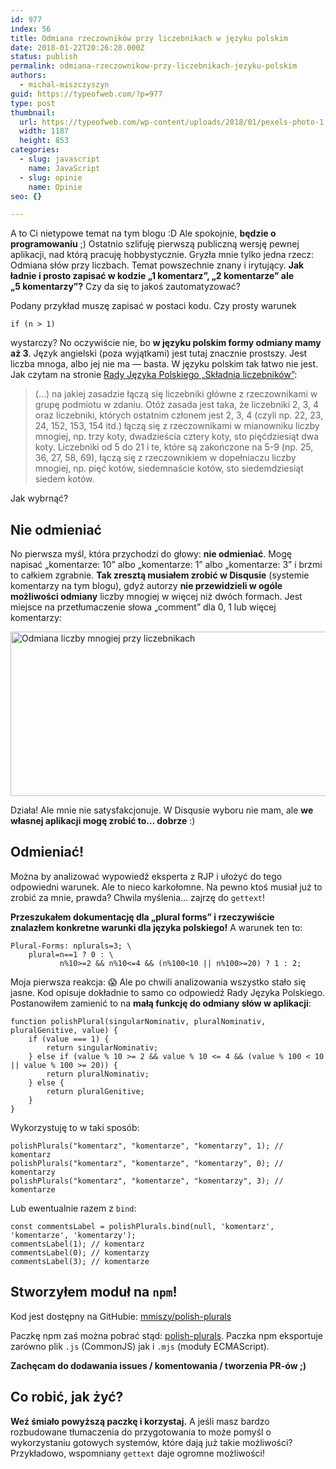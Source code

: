 ```yaml
---
id: 977
index: 56
title: Odmiana rzeczowników przy liczebnikach w języku polskim
date: 2018-01-22T20:26:28.000Z
status: publish
permalink: odmiana-rzeczownikow-przy-liczebnikach-jezyku-polskim
authors:
  - michal-miszczyszyn
guid: https://typeofweb.com/?p=977
type: post
thumbnail:
  url: https://typeofweb.com/wp-content/uploads/2018/01/pexels-photo-1.jpg
  width: 1187
  height: 853
categories:
  - slug: javascript
    name: JavaScript
  - slug: opinie
    name: Opinie
seo: {}

---
```

A to Ci nietypowe temat na tym blogu :D Ale spokojnie, <strong>będzie o programowaniu</strong> ;) Ostatnio szlifuję pierwszą publiczną wersję pewnej aplikacji, nad którą pracuję hobbystycznie. Gryzła mnie tylko jedna rzecz: Odmiana słów przy liczbach. Temat powszechnie znany i irytujący. <strong>Jak ładnie i prosto zapisać w kodzie „1 komentarz”, „2 komentarze” ale „5 komentarzy”?</strong> Czy da się to jakoś zautomatyzować?

<!--more-->

Podany przykład muszę zapisać w postaci kodu. Czy prosty warunek

<pre><code>if (n &gt; 1)</pre></code>

wystarczy? No oczywiście nie, bo <strong>w języku polskim formy odmiany mamy aż 3</strong>. Język angielski (poza wyjątkami) jest tutaj znacznie prostszy. Jest liczba mnoga, albo jej nie ma — basta. W języku polskim tak łatwo nie jest. Jak czytam na stronie <a href="http://www.rjp.pan.pl/index.php?option=com_content&amp;view=article&amp;id=1011:skadnia-liczebnikow-70&amp;catid=44&amp;Itemid=145">Rady Języka Polskiego „Składnia liczebników”</a>:
<blockquote>(…) na jakiej zasadzie łączą się liczebniki główne z rzeczownikami w grupę podmiotu w zdaniu. Otóż zasada jest taka, że liczebniki 2, 3, 4 oraz liczebniki, których ostatnim członem jest 2, 3, 4 (czyli np. 22, 23, 24, 152, 153, 154 itd.) łączą się z rzeczownikami w mianowniku liczby mnogiej, np. trzy koty, dwadzieścia cztery koty, sto pięćdziesiąt dwa koty. Liczebniki od 5 do 21 i te, które są zakończone na 5-9 (np. 25, 36, 27, 58, 69), łączą się z rzeczownikiem w dopełniaczu liczby mnogiej, np. pięć kotów, siedemnaście kotów, sto siedemdziesiąt siedem kotów.</blockquote>
Jak wybrnąć?
<h2>Nie odmieniać</h2>
No pierwsza myśl, która przychodzi do głowy: <strong>nie odmieniać</strong>. Mogę napisać „komentarze: 10” albo „komentarze: 1” albo „komentarze: 3” i brzmi to całkiem zgrabnie. <strong>Tak zresztą musiałem zrobić w Disqusie</strong> (systemie komentarzy na tym blogu), gdyż autorzy <strong>nie przewidzieli w ogóle możliwości odmiany</strong> liczby mnogiej w więcej niż dwóch formach. Jest miejsce na przetłumaczenie słowa „comment” dla 0, 1 lub więcej komentarzy:

<a href="https://typeofweb.com/wp-content/uploads/2018/01/Screenshot-2018-01-22-18.34.50.png"><img class="aligncenter size-large wp-image-978" src="https://typeofweb.com/wp-content/uploads/2018/01/Screenshot-2018-01-22-18.34.50-1024x263.png" alt="Odmiana liczby mnogiej przy liczebnikach" width="1024" height="263" /></a>

Działa! Ale mnie nie satysfakcjonuje. W Disqusie wyboru nie mam, ale <strong>we własnej aplikacji mogę zrobić to… dobrze</strong> :)
<h2>Odmieniać!</h2>
Można by analizować wypowiedź eksperta z RJP i ułożyć do tego odpowiedni warunek. Ale to nieco karkołomne. Na pewno ktoś musiał już to zrobić za mnie, prawda? Chwila myślenia… zajrzę do <code>gettext</code>!

<strong>Przeszukałem dokumentację dla „plural forms” i rzeczywiście znalazłem konkretne warunki dla języka polskiego!</strong> A warunek ten to:
<pre><code>Plural-Forms: nplurals=3; \
    plural=n==1 ? 0 : \
           n%10&gt;=2 &amp;&amp; n%10&lt;=4 &amp;&amp; (n%100&lt;10 || n%100&gt;=20) ? 1 : 2;</code></pre>
Moja pierwsza reakcja: 😱 Ale po chwili analizowania wszystko stało się jasne. Kod opisuje dokładnie to samo co odpowiedź Rady Języka Polskiego. Postanowiłem zamienić to na <strong>małą funkcję do odmiany słów w aplikacji</strong>:
<pre class="language-javascript"><code>function polishPlural(singularNominativ, pluralNominativ, pluralGenitive, value) {
    if (value === 1) {
        return singularNominativ;
    } else if (value % 10 &gt;= 2 &amp;&amp; value % 10 &lt;= 4 &amp;&amp; (value % 100 &lt; 10 || value % 100 &gt;= 20)) {
        return pluralNominativ;
    } else {
        return pluralGenitive;
    }
}</code></pre>
Wykorzystuję to w taki sposób:
<pre class="language-javascript"><code>polishPlurals("komentarz", "komentarze", "komentarzy", 1); // komentarz
polishPlurals("komentarz", "komentarze", "komentarzy", 0); // komentarzy
polishPlurals("komentarz", "komentarze", "komentarzy", 3); // komentarze</code></pre>

Lub ewentualnie razem z <code>bind</code>:

<pre class="language-javascript"><code>const commentsLabel = polishPlurals.bind(null, 'komentarz', 'komentarze', 'komentarzy');
commentsLabel(1); // komentarz
commentsLabel(0); // komentarzy
commentsLabel(3); // komentarze</code></pre>

<h2>Stworzyłem moduł na <code>npm</code>!</h2>
Kod jest dostępny na GitHubie: <a href="https://github.com/mmiszy/polish-plurals">mmiszy/polish-plurals</a>

Paczkę npm zaś można pobrać stąd: <a href="https://www.npmjs.com/package/polish-plurals">polish-plurals</a>. Paczka npm eksportuje zarówno plik <code>.js</code> (CommonJS) jak i <code>.mjs</code> (moduły ECMAScript).

<strong>Zachęcam do dodawania issues / komentowania / tworzenia PR-ów ;)</strong>
<h2>Co robić, jak żyć?</h2>
<strong>Weź śmiało powyższą paczkę i korzystaj.</strong> A jeśli masz bardzo rozbudowane tłumaczenia do przygotowania to może pomyśl o wykorzystaniu gotowych systemów, które dają już takie możliwości? Przykładowo, wspomniany <code>gettext</code> daje ogromne możliwości!

